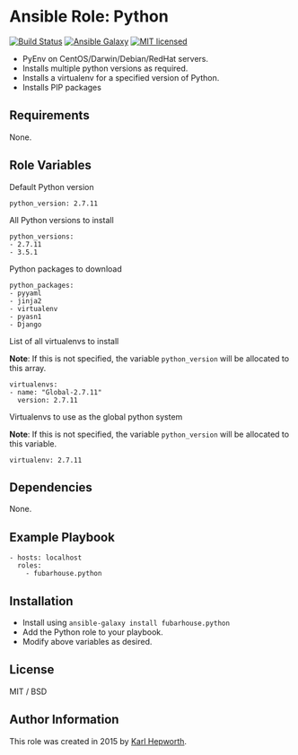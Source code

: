 # Ansible Role: Python

[![Build Status](https://travis-ci.org/fubarhouse/ansible-role-python.svg?branch=master)](https://travis-ci.org/fubarhouse/ansible-role-python)
[![Ansible Galaxy](https://img.shields.io/ansible/role/5140.svg)](https://galaxy.ansible.com/fubarhouse/python)
[![MIT licensed](https://img.shields.io/badge/license-MIT-blue.svg)](https://raw.githubusercontent.com/fubarhouse/ansible-role-hub/master/LICENSE)

* PyEnv on CentOS/Darwin/Debian/RedHat servers.
* Installs multiple python versions as required.
* Installs a virtualenv for a specified version of Python.
* Installs PIP packages

## Requirements

  None.

## Role Variables

Default Python version
````
python_version: 2.7.11
````
All Python versions to install
````
python_versions:
- 2.7.11
- 3.5.1
````
Python packages to download
````
python_packages:
- pyyaml
- jinja2
- virtualenv
- pyasn1
- Django
````
List of all virtualenvs to install

**Note**: If this is not specified, the variable `python_version` will be allocated to this array.
````
virtualenvs:
- name: "Global-2.7.11"
  version: 2.7.11
````
Virtualenvs to use as the global python system

**Note**: If this is not specified, the variable `python_version` will be allocated to this variable.
````
virtualenv: 2.7.11
````
## Dependencies

None.

## Example Playbook
````
- hosts: localhost
  roles:
    - fubarhouse.python
````

## Installation

* Install using `ansible-galaxy install fubarhouse.python`
* Add the Python role to your playbook.
* Modify above variables as desired.

## License

MIT / BSD

## Author Information

This role was created in 2015 by [Karl Hepworth](https://twitter.com/fubarhouse).
